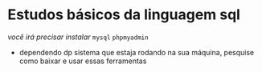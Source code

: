 # Estudos básicos da linguagem sql

*você irá precisar instalar*
`mysql`
`phpmyadmin`
* dependendo dp sistema que estaja rodando na sua máquina, pesquise como baixar e usar essas ferramentas

